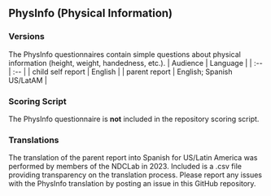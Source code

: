 ## PhysInfo (Physical Information)

### Versions
The PhysInfo questionnaires contain simple questions about physical information (height, weight, handedness, etc.).
| Audience | Language |
| :--  | :--  |
| child self report | English |
| parent report | English; Spanish US/LatAM |


### Scoring Script
The PhysInfo questionnaire is **not** included in the repository scoring script.


### Translations
The translation of the parent report into Spanish for US/Latin America was performed by members of the NDCLab in 2023.  Included is a .csv file providing transparency on the translation process. Please report any issues with the PhysInfo translation by posting an issue in this GitHub repository.
